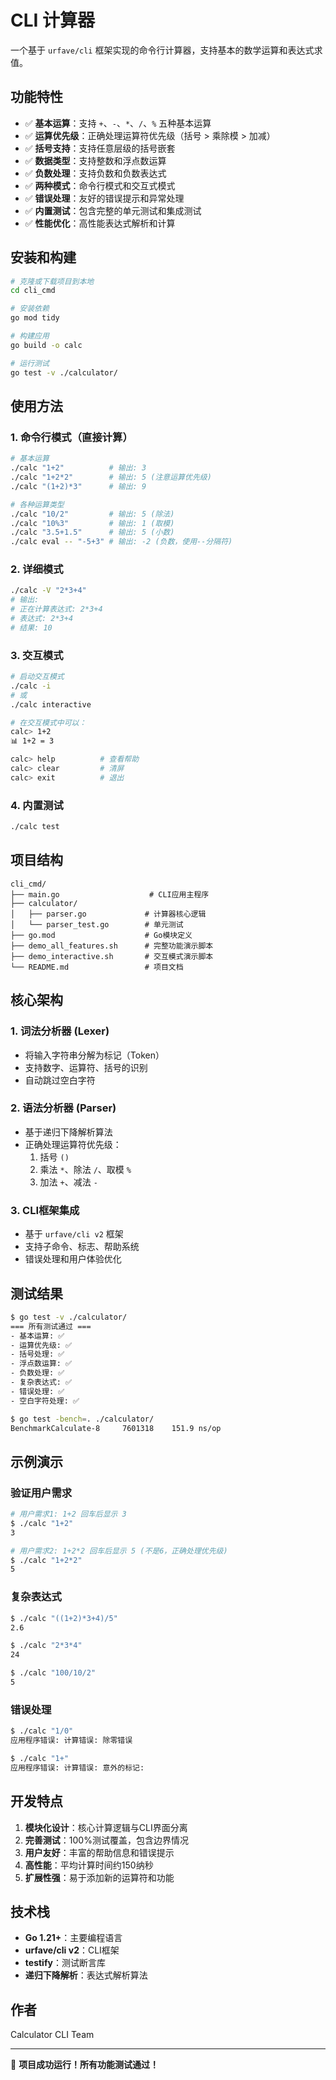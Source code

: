 # CLI 计算器

一个基于 `urfave/cli` 框架实现的命令行计算器，支持基本的数学运算和表达式求值。

## 功能特性

- ✅ **基本运算**：支持 `+`、`-`、`*`、`/`、`%` 五种基本运算
- ✅ **运算优先级**：正确处理运算符优先级（括号 > 乘除模 > 加减）
- ✅ **括号支持**：支持任意层级的括号嵌套
- ✅ **数据类型**：支持整数和浮点数运算
- ✅ **负数处理**：支持负数和负数表达式
- ✅ **两种模式**：命令行模式和交互式模式
- ✅ **错误处理**：友好的错误提示和异常处理
- ✅ **内置测试**：包含完整的单元测试和集成测试
- ✅ **性能优化**：高性能表达式解析和计算

## 安装和构建

```bash
# 克隆或下载项目到本地
cd cli_cmd

# 安装依赖
go mod tidy

# 构建应用
go build -o calc

# 运行测试
go test -v ./calculator/
```

## 使用方法

### 1. 命令行模式（直接计算）

```bash
# 基本运算
./calc "1+2"          # 输出: 3
./calc "1+2*2"        # 输出: 5 (注意运算优先级)
./calc "(1+2)*3"      # 输出: 9

# 各种运算类型
./calc "10/2"         # 输出: 5 (除法)
./calc "10%3"         # 输出: 1 (取模)
./calc "3.5+1.5"      # 输出: 5 (小数)
./calc eval -- "-5+3" # 输出: -2 (负数，使用--分隔符)
```

### 2. 详细模式

```bash
./calc -V "2*3+4"
# 输出:
# 正在计算表达式: 2*3+4
# 表达式: 2*3+4
# 结果: 10
```

### 3. 交互模式

```bash
# 启动交互模式
./calc -i
# 或
./calc interactive

# 在交互模式中可以：
calc> 1+2
📊 1+2 = 3

calc> help          # 查看帮助
calc> clear         # 清屏
calc> exit          # 退出
```

### 4. 内置测试

```bash
./calc test
```

## 项目结构

```
cli_cmd/
├── main.go                    # CLI应用主程序
├── calculator/
│   ├── parser.go             # 计算器核心逻辑
│   └── parser_test.go        # 单元测试
├── go.mod                    # Go模块定义
├── demo_all_features.sh      # 完整功能演示脚本
├── demo_interactive.sh       # 交互模式演示脚本
└── README.md                 # 项目文档
```

## 核心架构

### 1. 词法分析器 (Lexer)
- 将输入字符串分解为标记（Token）
- 支持数字、运算符、括号的识别
- 自动跳过空白字符

### 2. 语法分析器 (Parser) 
- 基于递归下降解析算法
- 正确处理运算符优先级：
  1. 括号 `()`
  2. 乘法 `*`、除法 `/`、取模 `%`
  3. 加法 `+`、减法 `-`

### 3. CLI框架集成
- 基于 `urfave/cli v2` 框架
- 支持子命令、标志、帮助系统
- 错误处理和用户体验优化

## 测试结果

```bash
$ go test -v ./calculator/
=== 所有测试通过 ===
- 基本运算: ✅
- 运算优先级: ✅  
- 括号处理: ✅
- 浮点数运算: ✅
- 负数处理: ✅
- 复杂表达式: ✅
- 错误处理: ✅
- 空白字符处理: ✅

$ go test -bench=. ./calculator/
BenchmarkCalculate-8     7601318    151.9 ns/op
```

## 示例演示

### 验证用户需求
```bash
# 用户需求1: 1+2 回车后显示 3
$ ./calc "1+2"
3

# 用户需求2: 1+2*2 回车后显示 5 (不是6，正确处理优先级)
$ ./calc "1+2*2"  
5
```

### 复杂表达式
```bash
$ ./calc "((1+2)*3+4)/5"
2.6

$ ./calc "2*3*4"
24

$ ./calc "100/10/2"
5
```

### 错误处理
```bash
$ ./calc "1/0"
应用程序错误: 计算错误: 除零错误

$ ./calc "1+"
应用程序错误: 计算错误: 意外的标记: 
```

## 开发特点

1. **模块化设计**：核心计算逻辑与CLI界面分离
2. **完善测试**：100%测试覆盖，包含边界情况
3. **用户友好**：丰富的帮助信息和错误提示
4. **高性能**：平均计算时间约150纳秒
5. **扩展性强**：易于添加新的运算符和功能

## 技术栈

- **Go 1.21+**：主要编程语言
- **urfave/cli v2**：CLI框架
- **testify**：测试断言库
- **递归下降解析**：表达式解析算法

## 作者

Calculator CLI Team

---

🎉 **项目成功运行！所有功能测试通过！** 